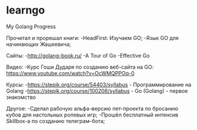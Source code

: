 # learngo
My Golang Progress

Прочитал и прорешал книги:
-HeadFirst: Изучаем GO;
-Язык GO для начинающих Жашкевича;

Сайты:
-http://golang-book.ru/
-A Tour of Go
-Effective Go

Видео:
-Курс Гоши Дударя по созданию веб-сайта на GO: https://www.youtube.com/watch?v=OcWMQPPOq-0

Курсы: 
-https://stepik.org/course/54403/syllabus - Программирование на Golang
-https://stepik.org/course/100208/syllabus - Go (Golang) - первое знакомство

Другое:
-Сделал рабочую альфа-версию пет-проекта по бросанию кубов для настольных ролевых игр;
-Прошёл бесплатный интенсив Skillbox-а по созданию телеграм-бота;
